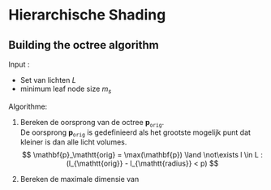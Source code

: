 # Hierarchische Shading

## Building the octree algorithm

Input : 
* Set van lichten $L$
* minimum leaf node size $m_s$

Algorithme:
1. Bereken de oorsprong van de octree $\mathbf{p}_\mathtt{orig}$.  
   De oorsprong $\mathbf{p}_\mathtt{orig}$ is gedefinieerd als het grootste
   mogelijk punt dat kleiner is dan alle licht volumes.  
   $$ \mathbf{p}_\mathtt{orig} = \max(\mathbf{p}) \land \not\exists l \in L : (l_{\mathtt{orig}} - l_{\mathtt{radius}} < p) $$
   
2. Bereken de maximale dimensie van 
